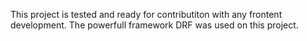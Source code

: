 This project is tested and ready for contributiton with any frontent development. The powerfull framework DRF was used on this project.
